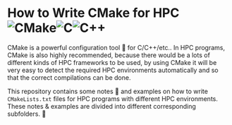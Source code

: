 # How to Write CMake for HPC ![CMake](https://img.shields.io/badge/CMake-%23008FBA.svg?style=for-the-badge&logo=cmake&logoColor=white)![C](https://img.shields.io/badge/c-%2300599C.svg?style=for-the-badge&logo=c&logoColor=white)![C++](https://img.shields.io/badge/c++-%2300599C.svg?style=for-the-badge&logo=c%2B%2B&logoColor=white)

CMake is a powerful configuration tool :wrench: for C/C++/etc.. In HPC programs, CMake is also highly recommended, because there would be a lots of different kinds of HPC frameworks to be used, by using CMake it will be very easy to detect the required HPC environments automatically and so that the correct compilations can be done. 

This repository contains some notes :page_with_curl: and examples on how to write `CMakeLists.txt` files for HPC programs with different HPC environments. These notes & examples are divided into different corresponding subfolders. :open_file_folder:
